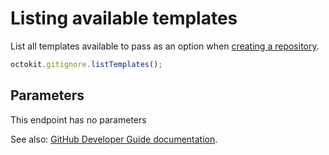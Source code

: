 # Listing available templates

List all templates available to pass as an option when [creating a repository](https://developer.github.com/v3/repos/#create-a-repository-for-the-authenticated-user).

```js
octokit.gitignore.listTemplates();
```

## Parameters

This endpoint has no parameters

See also: [GitHub Developer Guide documentation](endpoint.documentationUrl).
